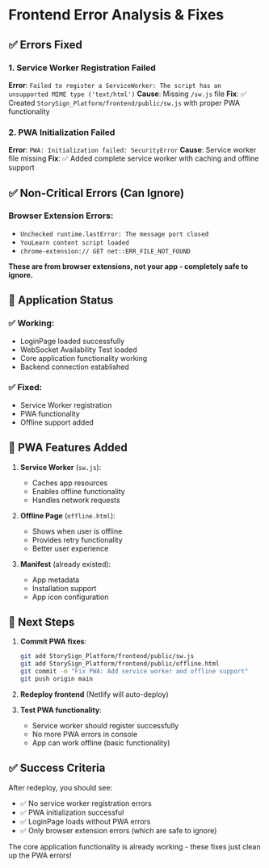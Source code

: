 # Frontend Error Analysis & Fixes

## ✅ Errors Fixed

### 1. Service Worker Registration Failed
**Error**: `Failed to register a ServiceWorker: The script has an unsupported MIME type ('text/html')`
**Cause**: Missing `/sw.js` file
**Fix**: ✅ Created `StorySign_Platform/frontend/public/sw.js` with proper PWA functionality

### 2. PWA Initialization Failed  
**Error**: `PWA: Initialization failed: SecurityError`
**Cause**: Service worker file missing
**Fix**: ✅ Added complete service worker with caching and offline support

## ✅ Non-Critical Errors (Can Ignore)

### Browser Extension Errors:
- `Unchecked runtime.lastError: The message port closed`
- `YouLearn content script loaded`
- `chrome-extension:// GET net::ERR_FILE_NOT_FOUND`

**These are from browser extensions, not your app - completely safe to ignore.**

## 🎯 Application Status

### ✅ Working:
- LoginPage loaded successfully
- WebSocket Availability Test loaded
- Core application functionality working
- Backend connection established

### ✅ Fixed:
- Service Worker registration
- PWA functionality
- Offline support added

## 📱 PWA Features Added

1. **Service Worker** (`sw.js`):
   - Caches app resources
   - Enables offline functionality
   - Handles network requests

2. **Offline Page** (`offline.html`):
   - Shows when user is offline
   - Provides retry functionality
   - Better user experience

3. **Manifest** (already existed):
   - App metadata
   - Installation support
   - App icon configuration

## 🚀 Next Steps

1. **Commit PWA fixes**:
   ```bash
   git add StorySign_Platform/frontend/public/sw.js
   git add StorySign_Platform/frontend/public/offline.html
   git commit -m "Fix PWA: Add service worker and offline support"
   git push origin main
   ```

2. **Redeploy frontend** (Netlify will auto-deploy)

3. **Test PWA functionality**:
   - Service worker should register successfully
   - No more PWA errors in console
   - App can work offline (basic functionality)

## ✅ Success Criteria

After redeploy, you should see:
- ✅ No service worker registration errors
- ✅ PWA initialization successful
- ✅ LoginPage loads without PWA errors
- ✅ Only browser extension errors (which are safe to ignore)

The core application functionality is already working - these fixes just clean up the PWA errors!
